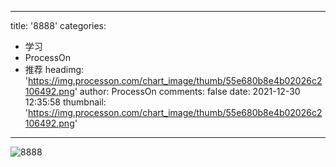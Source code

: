 
---
title: '8888'
categories: 
 - 学习
 - ProcessOn
 - 推荐
headimg: 'https://img.processon.com/chart_image/thumb/55e680b8e4b02026c2106492.png'
author: ProcessOn
comments: false
date: 2021-12-30 12:35:58
thumbnail: 'https://img.processon.com/chart_image/thumb/55e680b8e4b02026c2106492.png'
---

<div>   
<img class="thumb" alt="8888" src="https://img.processon.com/chart_image/thumb/55e680b8e4b02026c2106492.png" referrerpolicy="no-referrer">
<p></p>  
</div>
            
